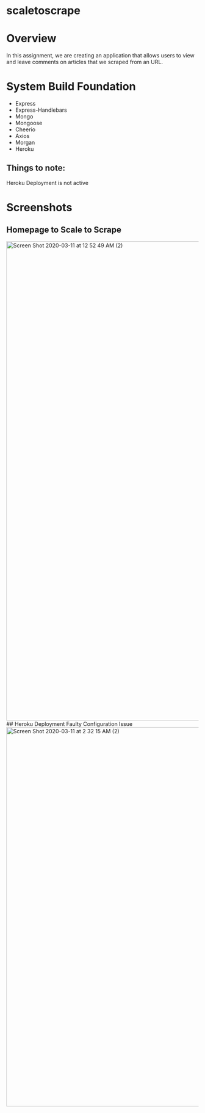 # scaletoscrape

# Overview

In this assignment, we are creating an application that allows users to view and leave comments on articles that we scraped from an URL. 

# System Build Foundation

* Express
* Express-Handlebars
* Mongo
* Mongoose
* Cheerio
* Axios
* Morgan
* Heroku

## Things to note:
Heroku Deployment is not active


# Screenshots

## Homepage to Scale to Scrape
<img width="1256" alt="Screen Shot 2020-03-11 at 12 52 49 AM (2)" src="https://user-images.githubusercontent.com/55514757/76389093-d91f8600-6340-11ea-8fea-11aba73e3746.png">
## Heroku Deployment Faulty Configuration Issue
<img width="994" alt="Screen Shot 2020-03-11 at 2 32 15 AM (2)" src="https://user-images.githubusercontent.com/55514757/76389098-df156700-6340-11ea-86c7-cf6179f32e8b.png">

